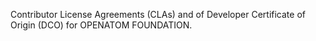 Contributor License Agreements (CLAs) and of Developer Certificate of Origin (DCO) for OPENATOM FOUNDATION. 
